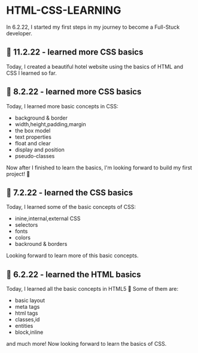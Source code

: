 # HTML-CSS-LEARNING
In 6.2.22, I started my first steps in my journey to become a Full-Stuck developer.

## 📅 11.2.22 - learned more CSS basics
Today, I created a beautiful hotel website using the basics of HTML and CSS I learned so far. 

## 📅 8.2.22 - learned more CSS basics
Today, I learned more basic concepts in CSS:
- background & border
- width,height,padding,margin
- the box model
- text properties
- float and clear
- display and position
- pseudo-classes

Now after I finished to learn the basics, I'm looking forward to build my first project! 💪

## 📅 7.2.22 - learned the CSS basics
Today, I learned some of the basic concepts of CSS:
- inine,internal,external CSS
- selectors
- fonts
- colors
- backround & borders

Looking forward to learn more of this basic concepts.

## 📅 6.2.22 - learned the HTML basics
Today, I learned all the basic concepts in HTML5 👏
Some of them are:
- basic layout
- meta tags
- html tags
- classes,id
- entities
- block,inline

and much more! Now looking forward to learn the basics of CSS.